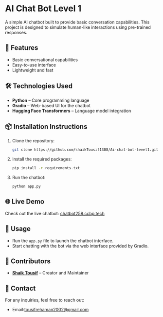 
# AI Chat Bot Level 1  
A simple AI chatbot built to provide basic conversation capabilities. This project is designed to simulate human-like interactions using pre-trained responses.  

## 🚀 Features  
- Basic conversational capabilities  
- Easy-to-use interface  
- Lightweight and fast  

## 🛠️ Technologies Used  
- **Python** – Core programming language  
- **Gradio** – Web-based UI for the chatbot  
- **Hugging Face Transformers** – Language model integration  

## 📦 Installation Instructions  
1. Clone the repository:  
   ```bash
   git clone https://github.com/shaikTousif1308/Ai-chat-bot-level1.git
   ```  
2. Install the required packages:  
   ```bash
   pip install -r requirements.txt
   ```  
3. Run the chatbot:  
   ```bash
   python app.py
   ```  

## 🌐 Live Demo  
Check out the live chatbot: [chatbot258.ccbp.tech](https://chatbot258.ccbp.tech)  

## 📸 Usage  
- Run the `app.py` file to launch the chatbot interface.  
- Start chatting with the bot via the web interface provided by Gradio.  

## 👥 Contributors  
- **[Shaik Tousif](https://github.com/shaikTousif1308)** – Creator and Maintainer  

## 📧 Contact  
For any inquiries, feel free to reach out:  
- Email:tousifrehaman2002@gmail.com 
